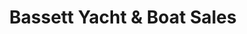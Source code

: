 ---
title: "Bassett Yacht & Boat Sales"
url: /old-saybrook/bassett-yacht-and-boat-sales/
shop: boat
---